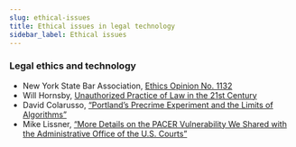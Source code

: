```yaml
---
slug: ethical-issues
title: Ethical issues in legal technology
sidebar_label: Ethical issues
---
```


### Legal ethics and technology
* New York State Bar Association, [Ethics Opinion No. 1132](http://www.nysba.org/EthicsOpinion1132/)
* Will Hornsby, [Unauthorized Practice of Law in the 21st Century ](http://tdlp.classcaster.net/2012/03/30/tdlp-class-8-will-hornsby-unauthorized-practice-of-law-in-the-21st-century/0)
* David Colarusso, [“Portland’s Precrime Experiment and the Limits of Algorithms”](https://lawyerist.com/precrime-in-portland-a-canary-in-the-data-mine/)
* Mike Lissner, [“More Details on the PACER Vulnerability We Shared with the Administrative Office of the U.S. Courts”](https://free.law/2017/08/09/more-details-on-the-pacer-vulnerability-we-shared-with-the-administrative-office-of-the-courts/)

